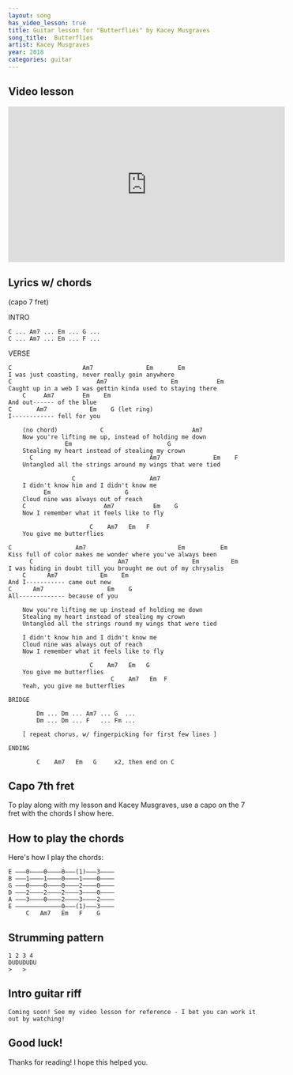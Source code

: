 ```yaml
---
layout: song
has_video_lesson: true
title: Guitar lesson for "Butterflies" by Kacey Musgraves
song_title:  Butterflies
artist: Kacey Musgraves
year: 2018
categories: guitar
---
```


## Video lesson

<iframe width="560" height="315" src="https://www.youtube.com/embed/9Nl9Rm29ZRE?showinfo=0" frameborder="0" allowfullscreen></iframe>

## Lyrics w/ chords

(capo 7 fret)

INTRO

    C ... Am7 ... Em ... G ...
    C ... Am7 ... Em ... F ...

VERSE

    C                    Am7               Em       Em
    I was just coasting, never really goin anywhere
    C                        Am7                  Em           Em
    Caught up in a web I was gettin kinda used to staying there
        C     Am7        Em    Em
    And out------ of the blue
    C       Am7            Em    G (let ring)
    I------------ fell for you

        (no chord)            C                         Am7
        Now you're lifting me up, instead of holding me down
                    Em                           G
        Stealing my heart instead of stealing my crown
          C                                 Am7               Em    F
        Untangled all the strings around my wings that were tied

                      C                     Am7
        I didn't know him and I didn't know me
              Em                     G
        Cloud nine was always out of reach
        C                      Am7           Em    G
        Now I remember what it feels like to fly

                           C    Am7   Em   F
        You give me butterflies

    C                  Am7                          Em          Em
    Kiss full of color makes me wonder where you've always been
          C                        Am7                  Em         Em
    I was hiding in doubt till you brought me out of my chrysalis
        C      Am7            Em    Em
    And I----------- came out new
    C      Am7                  Em    G
    All------------- because of you

        Now you're lifting me up instead of holding me down
        Stealing my heart instead of stealing my crown
        Untangled all the strings round my wings that were tied

        I didn't know him and I didn't know me
        Cloud nine was always out of reach
        Now I remember what it feels like to fly

                           C    Am7   Em   G
        You give me butterflies
                                 C    Am7   Em  F
        Yeah, you give me butterflies

    BRIDGE

            Dm ... Dm ... Am7 ... G  ...
            Dm ... Dm ... F   ... Fm ...

        [ repeat chorus, w/ fingerpicking for first few lines ]

    ENDING

            C    Am7   Em   G     x2, then end on C

## Capo 7th fret

To play along with my lesson and Kacey Musgraves, use a capo on the 7 fret with the chords I show here.

## How to play the chords

Here's how I play the chords:

    E –––0––––0––––0–––(1)–––3––––
    B –––1––––1––––0––––1––––0––––
    G –––0––––0––––0––––2––––0––––
    D –––2––––2––––2––––3––––0––––
    A –––3––––0––––2––––3––––2––––
    E –––––––––––––0–––(1)–––3––––
         C   Am7   Em   F    G

## Strumming pattern

    1 2 3 4
    DUDUDUDU
    >   >

## Intro guitar riff

    Coming soon! See my video lesson for reference - I bet you can work it out by watching!

## Good luck!

Thanks for reading! I hope this helped you.
